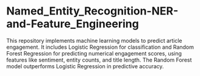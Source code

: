 # Named_Entity_Recognition-NER-and-Feature_Engineering
 This repository implements machine learning models to predict article engagement. It includes Logistic Regression for classification and Random Forest Regression for predicting numerical engagement scores, using features like sentiment, entity counts, and title length. The Random Forest model outperforms Logistic Regression in predictive accuracy.
